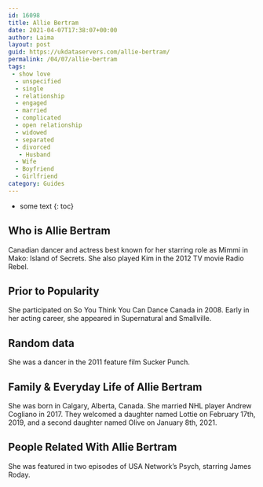 ```yaml
---
id: 16098
title: Allie Bertram
date: 2021-04-07T17:38:07+00:00
author: Laima
layout: post
guid: https://ukdataservers.com/allie-bertram/
permalink: /04/07/allie-bertram
tags:
 - show love
  - unspecified
  - single
  - relationship
  - engaged
  - married
  - complicated
  - open relationship
  - widowed
  - separated
  - divorced
   - Husband
  - Wife
  - Boyfriend
  - Girlfriend
category: Guides
---
```


* some text
{: toc}


## Who is Allie Bertram
                  
                  
                  
Canadian dancer and actress best known for her starring role as Mimmi in Mako: Island of Secrets. She also played Kim in the 2012 TV movie Radio Rebel. 
                  
              
            
              
            
                
                
                
## Prior to Popularity
                  
                  
                  
She participated on So You Think You Can Dance Canada in 2008. Early in her acting career, she appeared in Supernatural and Smallville. 
                  
              
            
              
            
                
                
                
## Random data
                  
                  
                  
She was a dancer in the 2011 feature film Sucker Punch. 
                  
              
            
              
            
                
                
                
## Family & Everyday Life of Allie Bertram
                  
                  
                  
She was born in Calgary, Alberta, Canada. She married NHL player Andrew Cogliano in 2017. They welcomed a daughter named Lottie on February 17th, 2019, and a second daughter named Olive on January 8th, 2021.
                  
              
            
              
            
                
                
                
## People Related With Allie Bertram
                  
                  
                  
She was featured in two episodes of USA Network&#8217;s Psych, starring James Roday. 
                  
              
            
              
            
                
              
            
              
              
            
            
              
            
          
          
          